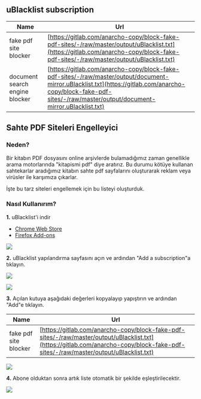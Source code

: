 ## uBlacklist subscription

| Name | Url |
| ------------- |-------------|
| fake pdf site blocker | [https://gitlab.com/anarcho-copy/block-fake-pdf-sites/-/raw/master/output/uBlacklist.txt](https://gitlab.com/anarcho-copy/block-fake-pdf-sites/-/raw/master/output/uBlacklist.txt) |
| document search engine blocker | [https://gitlab.com/anarcho-copy/block-fake-pdf-sites/-/raw/master/output/document-mirror.uBlacklist.txt](https://gitlab.com/anarcho-copy/block-fake-pdf-sites/-/raw/master/output/document-mirror.uBlacklist.txt) |

## Sahte PDF Siteleri Engelleyici

### Neden?

Bir kitabın PDF dosyasını online arşivlerde bulamadığımız zaman genellikle arama motorlarında "kitapismi pdf" diye aratırız. Bu durumu kötüye kullanan sahtekarlar aradığımız kitabın sahte pdf sayfalarını oluşturarak reklam veya virüsler ile karşımıza çıkarlar.

İşte bu tarz siteleri engellemek için bu listeyi oluşturduk.

### Nasıl Kullanırım?

**1.**  uBlacklist'i indir

 - [Chrome Web Store](https://chrome.google.com/webstore/detail/ublacklist/pncfbmialoiaghdehhbnbhkkgmjanfhe)
 - [Firefox Add-ons](https://addons.mozilla.org/en-US/firefox/addon/ublacklist/)

![](https://lib.anarcho-copy.org/special/t-l-tool-1.png)

**2.**  uBlacklist yapılandırma sayfasını açın ve ardından "Add a subscription"a tıklayın.

![](https://lib.anarcho-copy.org/special/t-l-tool-2.png)

![](https://lib.anarcho-copy.org/special/t-l-tool-3.png)

**3.**  Açılan  kutuya aşağıdaki değerleri kopyalayıp yapıştırın ve ardından "Add"e tıklayın.

| Name | Url |
| ------------- |-------------|
| fake pdf site blocker      | [https://gitlab.com/anarcho-copy/block-fake-pdf-sites/-/raw/master/output/uBlacklist.txt](https://gitlab.com/anarcho-copy/block-fake-pdf-sites/-/raw/master/output/uBlacklist.txt) |

![](https://lib.anarcho-copy.org/special/t-l-tool-4.png)

**4.**  Abone olduktan sonra artık liste otomatik bir şekilde eşleştirilecektir.

![](https://lib.anarcho-copy.org/special/t-l-tool-5.png)
